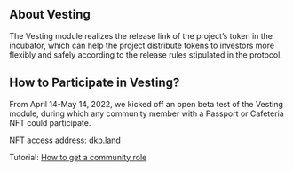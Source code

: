 ## About Vesting

The Vesting module realizes the release link of the project’s token in the incubator, which can help the project distribute tokens to investors more flexibly and safely according to the release rules stipulated in the protocol. 

## How to Participate in Vesting?

From April 14-May 14, 2022, we kicked off an open beta test of the Vesting module, during which any community member with a Passport or Cafeteria NFT could participate.

NFT access address: [dkp.land](https://www.dkp.land/#/)

Tutorial: [How to get a community role](https://reurl.cc/mG5O8V)